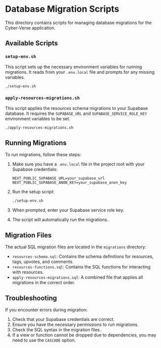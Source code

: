 # Database Migration Scripts

This directory contains scripts for managing database migrations for the Cyber-Verse application.

## Available Scripts

### `setup-env.sh`

This script sets up the necessary environment variables for running migrations. It reads from your `.env.local` file and prompts for any missing variables.

```bash
./setup-env.sh
```

### `apply-resources-migrations.sh`

This script applies the resources schema migrations to your Supabase database. It requires the `SUPABASE_URL` and `SUPABASE_SERVICE_ROLE_KEY` environment variables to be set.

```bash
./apply-resources-migrations.sh
```

## Running Migrations

To run migrations, follow these steps:

1. Make sure you have a `.env.local` file in the project root with your Supabase credentials:
   ```
   NEXT_PUBLIC_SUPABASE_URL=your_supabase_url
   NEXT_PUBLIC_SUPABASE_ANON_KEY=your_supabase_anon_key
   ```

2. Run the setup script:
   ```bash
   ./setup-env.sh
   ```

3. When prompted, enter your Supabase service role key.

4. The script will automatically run the migrations.

## Migration Files

The actual SQL migration files are located in the `migrations` directory:

- `resources-schema.sql`: Contains the schema definitions for resources, tags, upvotes, and comments.
- `resources-functions.sql`: Contains the SQL functions for interacting with resources.
- `apply-resources-migrations.sql`: A combined file that applies all migrations in the correct order.

## Troubleshooting

If you encounter errors during migration:

1. Check that your Supabase credentials are correct.
2. Ensure you have the necessary permissions to run migrations.
3. Check the SQL syntax in the migration files.
4. If a view or function cannot be dropped due to dependencies, you may need to use the `CASCADE` option. 